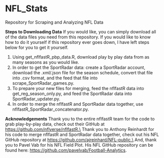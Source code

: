 # NFL_Stats
Repository for Scraping and Analyzing NFL Data

**Steps to Downloading Data**
If you would like, you can simply download all of the data files you need from this repository. If you would like to know how to do it yourself if this repository ever goes down, I have left steps below for you to get it yourself.

1. Using get_nflfastR_pbp_data.R, download play by play data from as many seasons as you would like.
2. In order to get the SportRadar data: create a SportRadar account, download the .xml/.json file for the season schedule, convert that file into .csv format, and the feed that file into scrape_SportRadar_games.py.
3. To prepare your new files for merging, feed the nflfastR data into get_reg_season_only.py, and feed the SportRadar data into SportRadar_updater.py.
4. In order to merge the nflfastR and SportRadar data together, use nflfastR_SportRadar_concatenator.py.

**Acknowledgements**
Thank you to the entire nflfastR team for the code to grab play-by-play data, check out their GitHub at https://github.com/nflverse/nflfastR.\
Thank you to Anthony Reinhardt for his code to merge nflfastR and SportRadar data together, check out his NFL GitHub repository at https://github.com/ajreinhard/NFL-public.\
And, thank you to Pavel Vab for his NFL Field Plot. His NFL GitHub repository can be found here: https://github.com/pavelvab/Football-Analytics.

